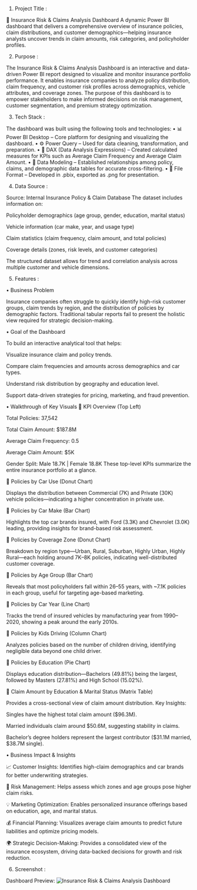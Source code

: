 1. Project Title :

🚗 Insurance Risk & Claims Analysis Dashboard
A dynamic Power BI dashboard that delivers a comprehensive overview of insurance policies, claim distributions, and customer demographics—helping insurance analysts uncover trends in claim amounts, risk categories, and policyholder profiles.

2. Purpose :

The Insurance Risk & Claims Analysis Dashboard is an interactive and data-driven Power BI report designed to visualize and monitor insurance portfolio performance. It enables insurance companies to analyze policy distribution, claim frequency, and customer risk profiles across demographics, vehicle attributes, and coverage zones.
The purpose of this dashboard is to empower stakeholders to make informed decisions on risk management, customer segmentation, and premium strategy optimization.

3. Tech Stack :

The dashboard was built using the following tools and technologies:
• 📊 Power BI Desktop – Core platform for designing and visualizing the dashboard.
• ⚙️ Power Query – Used for data cleaning, transformation, and preparation.
• 🧮 DAX (Data Analysis Expressions) – Created calculated measures for KPIs such as Average Claim Frequency and Average Claim Amount.
• 🧩 Data Modeling – Established relationships among policy, claims, and demographic data tables for accurate cross-filtering.
• 📁 File Format – Developed in .pbix, exported as .png for presentation.

4. Data Source :

Source: Internal Insurance Policy & Claim Database
The dataset includes information on:

Policyholder demographics (age group, gender, education, marital status)

Vehicle information (car make, year, and usage type)

Claim statistics (claim frequency, claim amount, and total policies)

Coverage details (zones, risk levels, and customer categories)

The structured dataset allows for trend and correlation analysis across multiple customer and vehicle dimensions.

5. Features :
   
• Business Problem

Insurance companies often struggle to quickly identify high-risk customer groups, claim trends by region, and the distribution of policies by demographic factors. Traditional tabular reports fail to present the holistic view required for strategic decision-making.

• Goal of the Dashboard

To build an interactive analytical tool that helps:

Visualize insurance claim and policy trends.

Compare claim frequencies and amounts across demographics and car types.

Understand risk distribution by geography and education level.

Support data-driven strategies for pricing, marketing, and fraud prevention.

• Walkthrough of Key Visuals
🔹 KPI Overview (Top Left)

Total Policies: 37,542

Total Claim Amount: $187.8M

Average Claim Frequency: 0.5

Average Claim Amount: $5K

Gender Split: Male 18.7K | Female 18.8K
These top-level KPIs summarize the entire insurance portfolio at a glance.

🔹 Policies by Car Use (Donut Chart)

Displays the distribution between Commercial (7K) and Private (30K) vehicle policies—indicating a higher concentration in private use.

🔹 Policies by Car Make (Bar Chart)

Highlights the top car brands insured, with Ford (3.3K) and Chevrolet (3.0K) leading, providing insights for brand-based risk assessment.

🔹 Policies by Coverage Zone (Donut Chart)

Breakdown by region type—Urban, Rural, Suburban, Highly Urban, Highly Rural—each holding around 7K–8K policies, indicating well-distributed customer coverage.

🔹 Policies by Age Group (Bar Chart)

Reveals that most policyholders fall within 26–55 years, with ~7.1K policies in each group, useful for targeting age-based marketing.

🔹 Policies by Car Year (Line Chart)

Tracks the trend of insured vehicles by manufacturing year from 1990–2020, showing a peak around the early 2010s.

🔹 Policies by Kids Driving (Column Chart)

Analyzes policies based on the number of children driving, identifying negligible data beyond one child driver.

🔹 Policies by Education (Pie Chart)

Displays education distribution—Bachelors (49.81%) being the largest, followed by Masters (27.81%) and High School (15.02%).

🔹 Claim Amount by Education & Marital Status (Matrix Table)

Provides a cross-sectional view of claim amount distribution.
Key Insights:

Singles have the highest total claim amount ($96.3M).

Married individuals claim around $50.6M, suggesting stability in claims.

Bachelor’s degree holders represent the largest contributor ($31.1M married, $38.7M single).

• Business Impact & Insights

📈 Customer Insights: Identifies high-claim demographics and car brands for better underwriting strategies.

🧠 Risk Management: Helps assess which zones and age groups pose higher claim risks.

💡 Marketing Optimization: Enables personalized insurance offerings based on education, age, and marital status.

💰 Financial Planning: Visualizes average claim amounts to predict future liabilities and optimize pricing models.

🌍 Strategic Decision-Making: Provides a consolidated view of the insurance ecosystem, driving data-backed decisions for growth and risk reduction.

6. Screenshot :

Dashboard Preview:
![Insurance Risk & Claims Analysis Dashboard](https://raw.githubusercontent.com/adnanspartan/insurance-risk-analysis/main/assets/Snapshot%20of%20the%20Dashboard.png)
